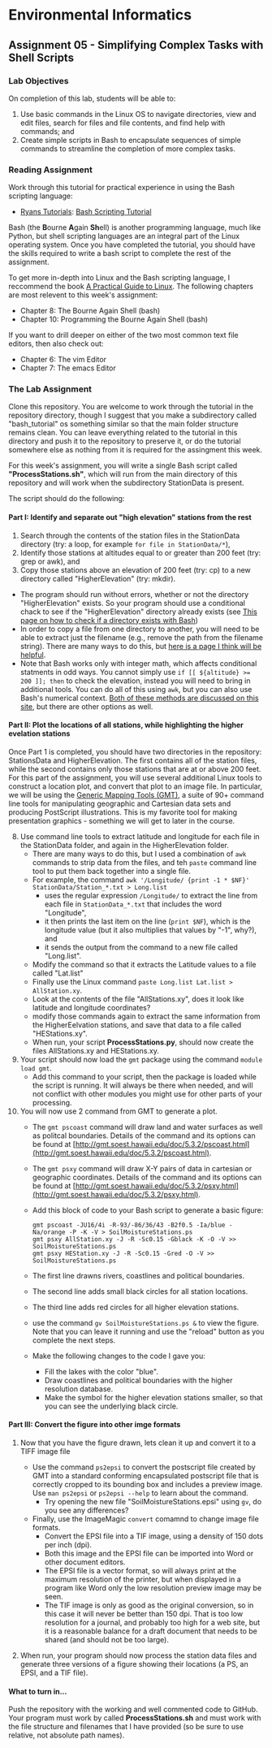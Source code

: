 # Environmental Informatics

## Assignment 05 - Simplifying Complex Tasks with Shell Scripts

### Lab Objectives

On completion of this lab, students will be able to:
1. Use basic commands in the Linux OS to navigate directories, view and edit files, search for files and file contents, and find help with commands; and
2. Create simple scripts in Bash to encapsulate sequences of simple commands to streamline the completion of more complex tasks.

### Reading Assignment

Work through this tutorial for practical experience in using the Bash scripting language:  

- [Ryans Tutorials](https://ryanstutorials.net/): [Bash Scripting Tutorial](https://ryanstutorials.net/bash-scripting-tutorial/)

Bash (the **B**ourne **A**gain **Sh**ell) is another programming language, much like Python, but shell scripting languages are an integral part of the Linux operating system. Once you have completed the tutorial, you should have the skills required to write a bash script to complete the rest of the assignment.

To get more in-depth into Linux and the Bash scripting language, I reccommend the book [A Practical Guide to Linux](https://learning.oreilly.com/library/view/practical-guide-to/9780134774626/).  The following chapters are most relevent to this week's assignment:

- Chapter 8: The Bourne Again Shell (bash)
- Chapter 10: Programming the Bourne Again Shell (bash)

If you want to drill deeper on either of the two most common text file editors, then also check out:

- Chapter 6: The vim Editor
- Chapter 7: The emacs Editor

### The Lab Assignment

Clone this repository.  You are welcome to work through the tutorial in the repository directory, though I suggest that you make a subdirectory called "bash_tutorial" os something similar so that the main folder structure remains clean.  You can leave everything related to the tutorial in this directory and push it to the repository to preserve it, or do the tutorial somewhere else as nothing from it is required for the assingment this week.
      
For this week's assignment, you will write a single Bash script called **"ProcessStations.sh"**, which will run from the main directory of this repository and will work when the subdirectory StationData is present.  

The script should do the following:

#### Part I: Identify and separate out "high elevation" stations from the rest

1. Search through the contents of the station files in the StationData directory (try: a loop, for example `for file in StationData/*`), 
4. Identify those stations at altitudes equal to or greater than 200 feet (try: grep or awk), and 
5. Copy those stations above an elevation of 200 feet (try: cp) to a new directory called "HigherElevation" (try: mkdir).

- The program should run without errors, whether or not the directory "HigherElevation" exists.  So your program should use a conditional chack to see if the "HigherElevation" directory already exists (see [This page on how to check if a directory exists with Bash](https://www.cyberciti.biz/faq/howto-check-if-a-directory-exists-in-a-bash-shellscript/))
- In order to copy a file from one directory to another, you will need to be able to extract just the filename (e.g., remove the path from the filename string).  There are many ways to do this, but [here is a page I think will be helpful](https://www.cyberciti.biz/faq/bash-get-basename-of-filename-or-directory-name/).
- Note that Bash works only with integer math, which affects conditional statments in odd ways.  You cannot simply use `if [[ ${altitude} >= 200 ]]; then` to check the elevation, instead you will need to bring in additional tools.  You can do all of this using `awk`, but you can also use Bash's numerical context.  [Both of these methods are discussed on this site](https://stackoverflow.com/questions/8654051/how-to-compare-two-floating-point-numbers-in-bash), but there are other options as well.

#### Part II: Plot the locations of all stations, while highlighting the higher evelation stations

Once Part 1 is completed, you should have two directories in the repository: StationsData and HigherElevation.  The first contains all of the station files, while the second contains only those stations that are at or above 200 feet.  For this part of the assignment, you will use several additional Linux tools to construct a location plot, and convert that plot to an image file.  In particular, we will be using the [Generic Mapping Tools (GMT)](https://github.com/GenericMappingTools/gmt), a suite of 90+ command line tools for manipulating geographic and Cartesian data sets and producing PostScript illustrations.  This is my favorite tool for making presentation graphics - something we will get to later in the course.

8. Use command line tools to extract latitude and longitude for each file in the StationData folder, and again in the HigherElevation folder.
   - There are many ways to do this, but I used a combination of `awk` commands to strip data from the files, and teh `paste` command line tool to put them back together into a single file.
   - For example, the command `awk '/Longitude/ {print -1 * $NF}' StationData/Station_*.txt > Long.list` 
     - uses the regular expression `/Longitude/` to extract the line from each file in `StationData_*.txt` that includes the word "Longitude", 
     - it then prints the last item on the line (`print $NF`), which is the longitude value (but it also multiplies that values by "-1", why?), and
     - it sends the output from the command to a new file called "Long.list".
   - Modify the command so that it extracts the Latitude values to a file called "Lat.list"
   - Finally use the Linux command `paste Long.list Lat.list > AllStation.xy`.
   - Look at the contents of the file "AllStations.xy", does it look like latitude and longitude coordinates?
   - modify those commands again to extract the same information from the HigherEelvation stations, and save that data to a file called "HEStations.xy".
   - When run, your script **ProcessStations.py**, should now create the files AllStations.xy and HEStations.xy.
7. Your script should now load the `gmt` package using the command `module load gmt`.  
   - Add this command to your script, then the package is loaded while the script is running.  It will always be there when needed, and will not conflict with other modules you might use for other parts of your processing.
9. You will now use 2 command from GMT to generate a plot.
   - The `gmt pscoast` command will draw land and water surfaces as well as politcal boundaries.  Details of the command and its options can be found at [http://gmt.soest.hawaii.edu/doc/5.3.2/pscoast.html](http://gmt.soest.hawaii.edu/doc/5.3.2/pscoast.html).
   - The `gmt psxy` command will draw X-Y pairs of data in cartesian or geographic coordinates.  Details of the command and its options can be found at [http://gmt.soest.hawaii.edu/doc/5.3.2/psxy.html](http://gmt.soest.hawaii.edu/doc/5.3.2/psxy.html).
   - Add this block of code to your Bash script to generate a basic figure:
   
     ```
     gmt pscoast -JU16/4i -R-93/-86/36/43 -B2f0.5 -Ia/blue -Na/orange -P -K -V > SoilMoistureStations.ps
     gmt psxy AllStation.xy -J -R -Sc0.15 -Gblack -K -O -V >> SoilMoistureStations.ps
     gmt psxy HEStation.xy -J -R -Sc0.15 -Gred -O -V >> SoilMoistureStations.ps
     ```

   - The first line drawns rivers, coastlines and political boundaries.
   - The second line adds small black circles for all station locations.
   - The third line adds red circles for all higher elevation stations.
   - use the command `gv SoilMoistureStations.ps &` to view the figure.  Note that you can leave it running and use the "reload" button as you complete the next steps.
   - Make the following changes to the code I gave you:
     - Fill the lakes with the color "blue".
     - Draw coastlines and political boundaries with the higher resolution database.
     - Make the symbol for the higher elevation stations smaller, so that you can see the underlying black circle.
     
#### Part III: Convert the figure into other imge formats

1. Now that you have the figure drawn, lets clean it up and convert it to a TIFF image file
    - Use the command `ps2epsi` to convert the postscript file created by GMT into a standard conforming encapsulated postscript file that is correctly cropped to its bounding box and includes a preview image.  Use `man ps2epsi` or `ps2epsi --help` to learn about the command.
      - Try opening the new file "SoilMoistureStations.epsi" using `gv`, do you see any differences?
    - Finally, use the ImageMagic `convert` comamnd to change image file formats.
      - Convert the EPSI file into a TIF image, using a density of 150 dots per inch (dpi).
      - Both this image and the EPSI file can be imported into Word or other document editors.
      - The EPSI file is a vector format, so will always print at the maximum resolution of the printer, but when displayed in a program like Word only the low resolution preview image may be seen.
      - The TIF image is only as good as the original conversion, so in this case it will never be better than 150 dpi.  That is too low resolution for a journal, and probably too high for a web site, but it is a reasonable balance for a draft document that needs to be shared (and should not be too large).
      
1. When run, your program should now process the station data files and generate three versions of a figure showing their locations (a PS, an EPSI, and a TIF file).
      
#### What to turn in...

Push the repository with the working and well commented code to GitHub.  Your program must work by called **ProcessStations.sh** and must work with the file structure and filenames that I have provided (so be sure to use relative, not absolute path names).
